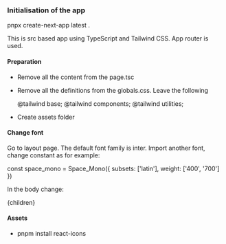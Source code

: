 ### Initialisation of the app

pnpx create-next-app latest .

This is src based app using TypeScript and Tailwind CSS. App router is used.

#### Preparation

- Remove all the content from the page.tsc
- Remove all the definitions from the globals.css. Leave the following

  @tailwind base;
  @tailwind components;
  @tailwind utilities;

* Create assets folder

#### Change font

Go to layout page. The default font family is inter. Import another font, change constant as for example:

const space_mono = Space_Mono({ subsets: ['latin'], weight: ['400', '700'] })

In the body change:

<body className={space_mono.className}>{children}</body>

#### Assets

- pnpm install react-icons
